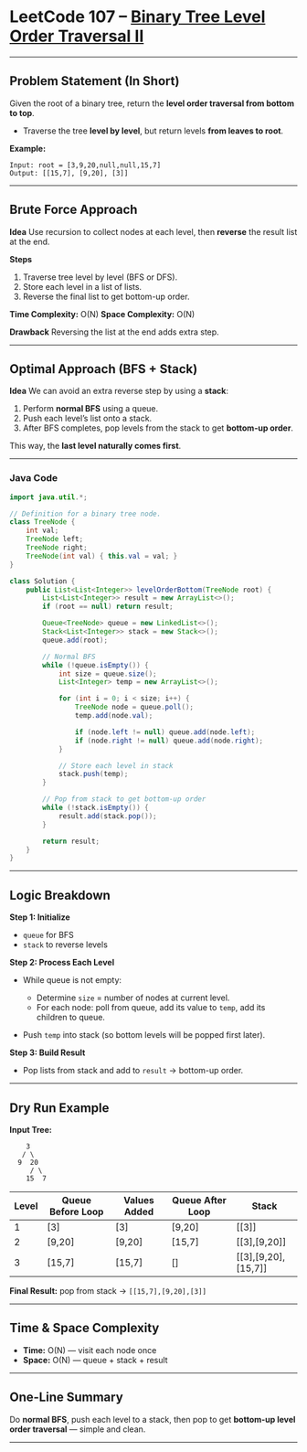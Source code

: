 

# LeetCode 107 – [Binary Tree Level Order Traversal II](https://leetcode.com/problems/binary-tree-level-order-traversal-ii/)

---

## Problem Statement (In Short)

Given the root of a binary tree, return the **level order traversal from bottom to top**.

* Traverse the tree **level by level**, but return levels **from leaves to root**.

**Example:**

```
Input: root = [3,9,20,null,null,15,7]
Output: [[15,7], [9,20], [3]]
```

---

## Brute Force Approach

**Idea**
Use recursion to collect nodes at each level, then **reverse** the result list at the end.

**Steps**

1. Traverse tree level by level (BFS or DFS).
2. Store each level in a list of lists.
3. Reverse the final list to get bottom-up order.

**Time Complexity:** O(N)
**Space Complexity:** O(N)

**Drawback**
Reversing the list at the end adds extra step.

---

## Optimal Approach (BFS + Stack)

**Idea**
We can avoid an extra reverse step by using a **stack**:

1. Perform **normal BFS** using a queue.
2. Push each level’s list onto a stack.
3. After BFS completes, pop levels from the stack to get **bottom-up order**.

This way, the **last level naturally comes first**.

---

### Java Code

```java
import java.util.*;

// Definition for a binary tree node.
class TreeNode {
    int val;
    TreeNode left;
    TreeNode right;
    TreeNode(int val) { this.val = val; }
}

class Solution {
    public List<List<Integer>> levelOrderBottom(TreeNode root) {
        List<List<Integer>> result = new ArrayList<>();
        if (root == null) return result;

        Queue<TreeNode> queue = new LinkedList<>();
        Stack<List<Integer>> stack = new Stack<>();
        queue.add(root);

        // Normal BFS
        while (!queue.isEmpty()) {
            int size = queue.size();
            List<Integer> temp = new ArrayList<>();

            for (int i = 0; i < size; i++) {
                TreeNode node = queue.poll();
                temp.add(node.val);

                if (node.left != null) queue.add(node.left);
                if (node.right != null) queue.add(node.right);
            }

            // Store each level in stack
            stack.push(temp);
        }

        // Pop from stack to get bottom-up order
        while (!stack.isEmpty()) {
            result.add(stack.pop());
        }

        return result;
    }
}
```

---

## Logic Breakdown

**Step 1: Initialize**

* `queue` for BFS
* `stack` to reverse levels

**Step 2: Process Each Level**

* While queue is not empty:

  * Determine `size` = number of nodes at current level.
  * For each node: poll from queue, add its value to `temp`, add its children to queue.
* Push `temp` into stack (so bottom levels will be popped first later).

**Step 3: Build Result**

* Pop lists from stack and add to `result` → bottom-up order.

---

## Dry Run Example

**Input Tree:**

```
    3
   / \
  9  20
     / \
    15  7
```

| Level | Queue Before Loop | Values Added | Queue After Loop | Stack               |
| ----- | ----------------- | ------------ | ---------------- | ------------------- |
| 1     | [3]               | [3]          | [9,20]           | [[3]]               |
| 2     | [9,20]            | [9,20]       | [15,7]           | [[3],[9,20]]        |
| 3     | [15,7]            | [15,7]       | []               | [[3],[9,20],[15,7]] |

**Final Result:** pop from stack → `[[15,7],[9,20],[3]]`

---

## Time & Space Complexity

* **Time:** O(N) — visit each node once
* **Space:** O(N) — queue + stack + result

---

## One-Line Summary

Do **normal BFS**, push each level to a stack, then pop to get **bottom-up level order traversal** — simple and clean.

---
